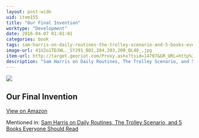 ```yaml
---
layout: post-wide
uid: item155
title: "Our Final Invention"
worktype: "Development"
date: 2016-04-07 01:01:01
categories: book
tags: sam-harris-on-daily-routines-the-trolley-scenario-and-5-books-everyone-should-read
image-url: 41U2o1TDJWL._SY291_BO1,204,203,200_QL40_.jpg
item-url: http://target.georiot.com/Proxy.ashx?tsid=14707&GR_URL=http%3A%2F%2Fwww.amazon.com%2FOur-Final-Invention-Artificial-Intelligence%2Fdp%2F0312622376%2F
description: "Sam Harris on Daily Routines, The Trolley Scenario, and 5 Books Everyone Should Read"
---
```

<a href="http://target.georiot.com/Proxy.ashx?tsid=14707&GR_URL=http%3A%2F%2Fwww.amazon.com%2FOur-Final-Invention-Artificial-Intelligence%2Fdp%2F0312622376%2F" target="blank"><img src="../../../../img/thumbs/41U2o1TDJWL._SY291_BO1,204,203,200_QL40_.jpg" class="prod-img"></a>
<h2>Our Final Invention</h2>
<p><a class="btn btn-primary" href="http://target.georiot.com/Proxy.ashx?tsid=14707&GR_URL=http%3A%2F%2Fwww.amazon.com%2FOur-Final-Invention-Artificial-Intelligence%2Fdp%2F0312622376%2F" target="blank">View on Amazon</a><p>
<p>Mentioned in: <a href="http://fourhourworkweek.com/2015/07/08/sam-harris-on-daily-routines-the-trolley-scenario-and-5-books-everyone-should-read/" target="blank">Sam Harris on Daily Routines, The Trolley Scenario, and 5 Books Everyone Should Read</a></p>
